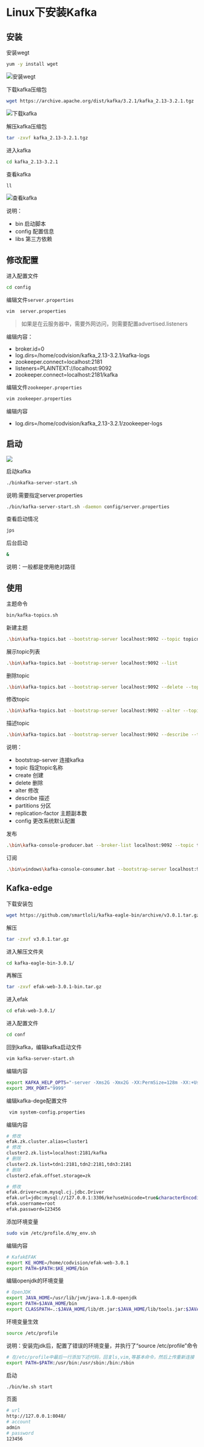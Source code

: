 # Linux下安装Kafka

## 安装

安装wegt

```sh
yum -y install wget
```

![安装wegt](.\images\安装wegt.png)

下载kafka压缩包

```sh
wget https://archive.apache.org/dist/kafka/3.2.1/kafka_2.13-3.2.1.tgz
```

![下载kafka](.\images\下载kafka.png)

解压kafka压缩包

```sh
tar -zxvf kafka_2.13-3.2.1.tgz
```

进入kafka

```sh
cd kafka_2.13-3.2.1
```

查看kafka

```sh
ll
```

![查看kafka](.\images\查看kafka.png)

说明：

- bin 启动脚本
- config 配置信息
- libs 第三方依赖

## 修改配置

进入配置文件

```sh
cd config
```

编辑文件`server.properties`

```sh
vim  server.properties
```

> 如果是在云服务器中，需要外网访问，则需要配置advertised.listeners

编辑内容：

- broker.id=0
- log.dirs=/home/codvision/kafka_2.13-3.2.1/kafka-logs
- zookeeper.connect=localhost:2181
- listeners=PLAINTEXT://localhost:9092
- zookeeper.connect=localhost:2181/kafka

编辑文件`zookeeper.properties`

```sh
vim zookeeper.properties
```

编辑内容

- log.dirs=/home/codvision/kafka_2.13-3.2.1/zookeeper-logs

## 启动

![](C:\Users\admin\Desktop\mine\javaboy\docs\运维类\Linux\images\启动kafka.png)

启动kafka

```sh
./binkafka-server-start.sh
```

说明:需要指定server.properties

```sh
./bin/kafka-server-start.sh -daemon config/server.properties
```

查看启动情况

```sh
jps
```

后台启动

```sh
&
```

说明：一般都是使用绝对路径

## 使用

主题命令

```sh
bin/kafka-topics.sh
```

新建主题

```sh
.\bin\kafka-topics.bat --bootstrap-server localhost:9092 --topic topicname --partitions 3 --replication-factor 3 --create
```

展示topic列表

```sh
.\bin\kafka-topics.bat --bootstrap-server localhost:9092 --list
```

删除topic

```sh
.\bin\kafka-topics.bat --bootstrap-server localhost:9092 --delete --topic topicname
```

修改topic

```sh
.\bin\kafka-topics.bat --bootstrap-server localhost:9092 --alter --topic topicname --partitions 5
```

描述topic

```sh
.\bin\kafka-topics.bat --bootstrap-server localhost:9092 --describe --topic topicname
```

说明：

- bootstrap-server 连接kafka
- topic 指定topic名称
- create 创建
- delete 删除
- alter 修改
- describe 描述
- partitions 分区
- replication-factor 主题副本数
- config 更改系统默认配置

发布

```sh
.\bin\kafka-console-producer.bat --broker-list localhost:9092 --topic topicname
```

订阅

```sh
.\bin\windows\kafka-console-consumer.bat --bootstrap-server localhost:9092 --topic topicname
```

## Kafka-edge

下载安装包

```sh
wget https://github.com/smartloli/kafka-eagle-bin/archive/v3.0.1.tar.gz
```

解压

```sh
tar -zxvf v3.0.1.tar.gz 
```

进入解压文件夹

```sh
cd kafka-eagle-bin-3.0.1/
```

再解压

```sh
tar -zxvf efak-web-3.0.1-bin.tar.gz
```

进入efak

```sh
cd efak-web-3.0.1/
```

进入配置文件

```sh
cd conf
```

回到kafka，编辑kafka启动文件

```sh
vim kafka-server-start.sh
```

编辑内容

```sh
export KAFKA_HELP_OPTS="-server -Xms2G -Xmx2G -XX:PermSize=128m -XX:+UseG1GC -XX:MaxGCPauseMillis=200 -XX:ParallelGCThreads=8 -XX:ConcGCThreads=5 -XX:InitiatingHeap0ccupancyPercent=70"
export JMX_PORT="9999"
```

编辑kafka-dege配置文件

```sh
 vim system-config.properties 
```

编辑内容

```sh
# 修改
efak.zk.cluster.alias=cluster1
# 修改
cluster2.zk.list=localhost:2181/kafka
# 删除
cluster2.zk.list=tdn1:2181,tdn2:2181,tdn3:2181
# 删除
cluster2.efak.offset.storage=zk

# 修改
efak.driver=com.mysql.cj.jdbc.Driver
efak.url=jdbc:mysql://127.0.0.1:3306/ke?useUnicode=true&characterEncoding=UTF-8&zeroDateTimeBehavior=convertToNull
efak.username=root
efak.password=123456
```

添加环境变量

```sh
sudo vim /etc/profile.d/my_env.sh
```

编辑内容

```sh
# KafakEFAK
export KE_HOME=/home/codvision/efak-web-3.0.1
export PATH=$PATH:$KE_HOME/bin
```

编辑openjdk的环境变量

```sh
# OpenJDK
export JAVA_HOME=/usr/lib/jvm/java-1.8.0-openjdk
export PATH=$JAVA_HOME/bin
export CLASSPATH=.:$JAVA_HOME/lib/dt.jar:$JAVA_HOME/lib/tools.jar:$JAVA_HOME/jre/lib/rt.jar
```

环境变量生效

```sh
source /etc/profile
```

说明：安装完jdk后，配置了错误的环境变量，并执行了“source /etc/profile”命令

```sh
# 在/etc/profile中最后一行添加下述代码，回复ls,vim,等基本命令，然后上传重新连接
export PATH=$PATH:/usr/bin:/usr/sbin:/bin:/sbin
```

启动

```sh
./bin/ke.sh start
```

页面

```sh
# url
http://127.0.0.1:8048/
# account
admin
# password
123456
```



